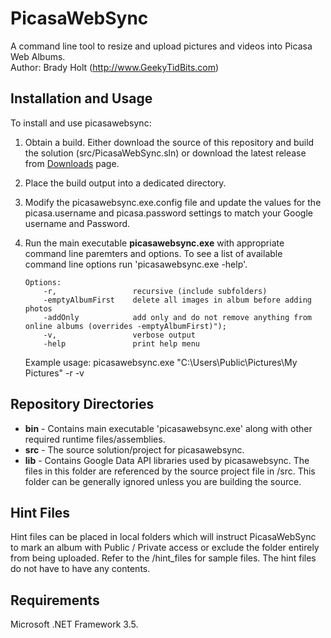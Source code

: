 # PicasaWebSync
A command line tool to resize and upload pictures and videos into Picasa Web Albums.  
Author: Brady Holt (http://www.GeekyTidBits.com)

Installation and Usage
---

To install and use picasawebsync:

1. Obtain a build.  Either download the source of this repository and build the solution (src/PicasaWebSync.sln) or download the latest release from [Downloads](https://github.com/bradyholt/PicasaWebSync/downloads) page.
2. Place the build output into a dedicated directory. 
3. Modify the picasawebsync.exe.config file and update the values for the picasa.username and picasa.password settings to match your Google username and Password.
4. Run the main executable **picasawebsync.exe** with appropriate command line paremters and options.  To see a list of available command line options run 'picasawebsync.exe -help'.
	   
	   Options:
		   -r,                 recursive (include subfolders)
		   -emptyAlbumFirst    delete all images in album before adding photos
		   -addOnly            add only and do not remove anything from online albums (overrides -emptyAlbumFirst)");
		   -v,                 verbose output
		   -help               print help menu

	Example usage:  picasawebsync.exe "C:\Users\Public\Pictures\My Pictures\" -r -v


Repository Directories
---

- **bin** - Contains main executable 'picasawebsync.exe' along with other required runtime files/assemblies.
- **src** - The source solution/project for picasawebsync.
- **lib** - Contains Google Data API libraries used by picasawebsync.  The files in this folder are referenced by the source project file in /src.  This folder can be generally ignored unless you are building the source.

Hint Files
---
Hint files can be placed in local folders which will instruct PicasaWebSync to mark an album with Public / Private access or exclude
the folder entirely from being uploaded.  Refer to the /hint_files for sample files.  The hint files do not have to have any contents.

Requirements
---
Microsoft .NET Framework 3.5.
